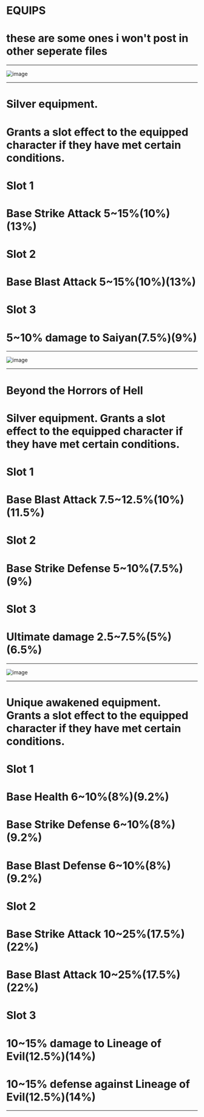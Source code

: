 # EQUIPS
# these are some ones i won't post in other seperate files
-------------------------------------------------------------------------------------------------------------
![image](https://github.com/mind-set09/DBL-Api/assets/141085830/db126e0a-1e1e-4a7a-be23-b783bf4a06fa)

-------------------------------------------------------------------------------------------------------------
# Silver equipment. 
# Grants a slot effect to the equipped character if they have met certain conditions.
# Slot 1	
# Base Strike Attack 5~15%(10%)(13%)
# Slot 2	
# Base Blast Attack 5~15%(10%)(13%)
# Slot 3	
# 5~10% damage to Saiyan(7.5%)(9%)
-------------------------------------------------------------------------------------------------------------
![image](https://github.com/mind-set09/DBL-Api/assets/141085830/adf0d2b1-9193-41de-af79-dfe581e295e7)

-------------------------------------------------------------------------------------------------------------
# Beyond the Horrors of Hell
# Silver equipment. Grants a slot effect to the equipped character if they have met certain conditions.
# Slot 1	
# Base Blast Attack 7.5~12.5%(10%)(11.5%)
# Slot 2	
# Base Strike Defense 5~10%(7.5%)(9%)
# Slot 3	
# Ultimate damage 2.5~7.5%(5%)(6.5%)
-------------------------------------------------------------------------------------------------------------
![image](https://github.com/mind-set09/DBL-Api/assets/141085830/6e83b901-2b01-4061-a04f-e93e620de74d)


-------------------------------------------------------------------------------------------------------------
# Unique awakened equipment. Grants a slot effect to the equipped character if they have met certain conditions.
# Slot 1	
# Base Health 6~10%(8%)(9.2%)
# Base Strike Defense 6~10%(8%)(9.2%)
# Base Blast Defense 6~10%(8%)(9.2%)
# Slot 2	
# Base Strike Attack 10~25%(17.5%)(22%)
# Base Blast Attack 10~25%(17.5%)(22%)
# Slot 3	
# 10~15% damage to Lineage of Evil(12.5%)(14%)
# 10~15% defense against Lineage of Evil(12.5%)(14%)
-----------------------------------------------------
